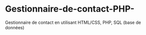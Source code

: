 # Gestionnaire-de-contact-PHP-
Gestionnaire de contact en utilisant HTML/CSS, PHP, SQL (base de données)
